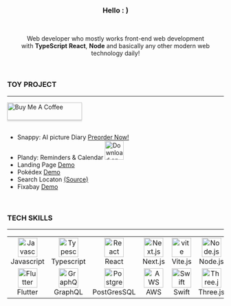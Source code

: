 <h3 align="center">Hello : )</h3>

<br />

<p align="center">
  Web developer who mostly works front-end web development
  <br /> with <b>TypeScript</b> <b>React</b>, <b>Node</b> and basically any other modern web technology daily!
</p>



<br />

 ### TOY PROJECT
---

<a href="https://www.buymeacoffee.com/danah" target="_blank">
  <img src="https://www.buymeacoffee.com/assets/img/custom_images/orange_img.png" alt="Buy Me A Coffee" style="height: 41px !important;width: 174px !important;box-shadow: 0px 3px 2px 0px rgba(190, 190, 190, 0.5) !important;-webkit-box-shadow: 0px 3px 2px 0px rgba(190, 190, 190, 0.5) !important;" >
</a>
<br />
<br />
<ul>
   <li>
    Snappy: AI picture Diary
    <a href="https://snappy.style/">Preorder Now!</a>
  </li>
  <li>
    Plandy: Reminders & Calendar
    <a href="https://apps.apple.com/us/app/plandy-reminders-calendar/id6736831438??utm_source=github&utm_medium=link" rel="nofollow">
     <img alt="Download on the App Store" src="https://github.com/user-attachments/assets/398fbb88-10b9-4a88-922c-8032ba174e95" height="44px" style="max-width: 100%;" />
    </a>
  </li>
  <li>
    Landing Page
    <a href="https://danah-yogolang.netlify.app">Demo</a>
  </li>
  <li>
    Pokédex
    <a href="https://pokedex-danah.vercel.app">Demo</a>
  </li>
  <li>
    Search Locaton
    <a href="https://github.com/danah-kim/search-location">(Source)</a>
  </li>
  <li>
    Fixabay
    <a href="https://danah-kim.github.io/fixabay">Demo</a>
  </li>
</ul>
<br />

### TECH SKILLS
---

<table align="center">
  <tr>
    <td align="center" width="90">
      <img src="https://techstack-generator.vercel.app/js-icon.svg" alt="Javascript" width="45" height="45" />
      <br>Javascript
    </td>
    <td align="center" width="90">
      <img src="https://techstack-generator.vercel.app/ts-icon.svg" alt="Typescript" width="45" height="45" />
      <br>Typescript
    </td>
    <td align="center" width="90">
      <img src="https://techstack-generator.vercel.app/react-icon.svg" alt="React" width="45" height="45" />
      <br>React
    </td>
    <td align="center" width="90">
      <img src="https://skillicons.dev/icons?i=nextjs" width="45" height="45" alt="Next.js" />
      <br>Next.js
    </td>
    <td align="center" width="90">
      <img src="https://skillicons.dev/icons?i=vite" width="45" height="45" alt="vite" />
      <br>Vite.js
    </td>
    <td align="center" width="90">
      <img src="https://skillicons.dev/icons?i=nodejs" width="45" height="45" alt="Node.js" />
      <br>Node.js
    </td>
  </tr>
  <tr>
    <td align="center" width="90">
      <img src="https://skillicons.dev/icons?i=flutter" width="45" height="45" alt="Flutter" />
      <br>Flutter
    </td>
    <td align="center" width="90">
      <img src="https://techstack-generator.vercel.app/graphql-icon.svg" width="45" height="45" alt="GraphQL" />
      <br>GraphQL
    </td>
    <td align="center" width="90">
      <img src="https://skillicons.dev/icons?i=postgres" width="45" height="45" alt="Postgres SQL" />
      <br>PostGresSQL
    </td>
     <td align="center" width="90">
      <img src="https://techstack-generator.vercel.app/aws-icon.svg" width="45" height="45"  alt="AWS" />
      <br>AWS
    </td>
    <td align="center" width="90">
      <img src="https://skillicons.dev/icons?i=swift" width="45" height="45" alt="Swift" />
      <br>Swift
    </td>
    <td align="center" width="90">
      <img src="https://skillicons.dev/icons?i=threejs" width="45" height="45" alt="Three.js" />
      <br>Three.js
    </td>
  </tr>
</table>
